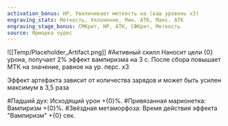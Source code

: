 ```yaml
---
activation_bonus: HP, Увеличивает меткость на (ваш уровень х3)
engraving_stats: Меткость, Уклонение, Мин. АТК, Макс. АТК
engraving_stage_bonus: СМКрит, HP, АТК, СФКрит, Меткость
source: Ярмарка чудес
---
```

![[Temp/Placeholder_Artifact.png]]
#Активный скилл
Наносит цели {0} урона, получает 2% эффект вампиризма на 3 с. После сбора повышает МТК на значение, равное на ур. перс. х3

Эффект артефакта зависит от количества зарядов и может быть усилен максимум в 3,5 раза

#Падший дух: 
Исходящий урон +{0}%.
#Привязанная марионетка: 
Вампиризм +{0}%.
#Звёздная метаморфоза: 
Время действия эффекта "Вампиризм" +{0} сек.
